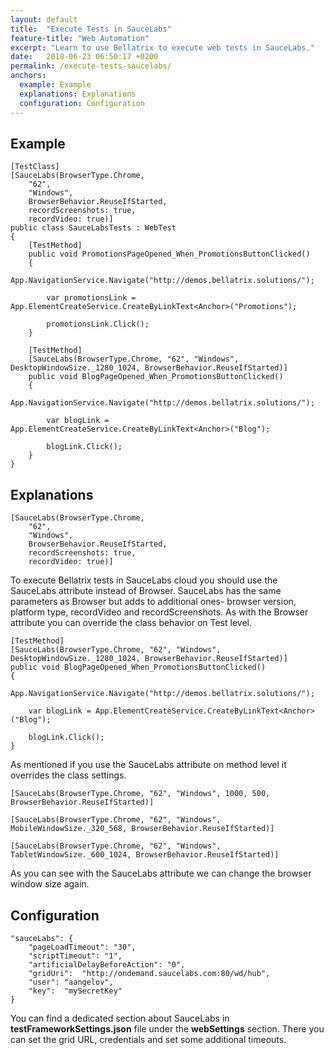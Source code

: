 ```yaml
---
layout: default
title:  "Execute Tests in SauceLabs"
feature-title: "Web Automation"
excerpt: "Learn to use Bellatrix to execute web tests in SauceLabs."
date:   2018-06-23 06:50:17 +0200
permalink: /execute-tests-saucelabs/
anchors:
  example: Example
  explanations: Explanations
  configuration: Configuration
---
```

Example
-------
```
[TestClass]
[SauceLabs(BrowserType.Chrome,
    "62",
    "Windows",
    BrowserBehavior.ReuseIfStarted,
    recordScreenshots: true,
    recordVideo: true)]
public class SauceLabsTests : WebTest
{
    [TestMethod]
    public void PromotionsPageOpened_When_PromotionsButtonClicked()
    {
        App.NavigationService.Navigate("http://demos.bellatrix.solutions/");

        var promotionsLink = App.ElementCreateService.CreateByLinkText<Anchor>("Promotions");

        promotionsLink.Click();
    }

    [TestMethod]
    [SauceLabs(BrowserType.Chrome, "62", "Windows", DesktopWindowSize._1280_1024, BrowserBehavior.ReuseIfStarted)]
    public void BlogPageOpened_When_PromotionsButtonClicked()
    {
        App.NavigationService.Navigate("http://demos.bellatrix.solutions/");

        var blogLink = App.ElementCreateService.CreateByLinkText<Anchor>("Blog");

        blogLink.Click();
    }
}
```

Explanations
------------
```
[SauceLabs(BrowserType.Chrome,
    "62",
    "Windows",
    BrowserBehavior.ReuseIfStarted,
    recordScreenshots: true,
    recordVideo: true)]
```
To execute Bellatrix tests in SauceLabs cloud you should use the SauceLabs attribute instead of Browser. SauceLabs has the same parameters as Browser but adds to additional ones- browser version, platform type, recordVideo and recordScreenshots. As with the Browser attribute you can override the class behavior on Test level.
```
[TestMethod]
[SauceLabs(BrowserType.Chrome, "62", "Windows", DesktopWindowSize._1280_1024, BrowserBehavior.ReuseIfStarted)]
public void BlogPageOpened_When_PromotionsButtonClicked()
{
    App.NavigationService.Navigate("http://demos.bellatrix.solutions/");

    var blogLink = App.ElementCreateService.CreateByLinkText<Anchor>("Blog");

    blogLink.Click();
}
```
As mentioned if you use the SauceLabs attribute on method level it overrides the class settings.
```
[SauceLabs(BrowserType.Chrome, "62", "Windows", 1000, 500, BrowserBehavior.ReuseIfStarted)]
```
```
[SauceLabs(BrowserType.Chrome, "62", "Windows", MobileWindowSize._320_568, BrowserBehavior.ReuseIfStarted)]
```
```
[SauceLabs(BrowserType.Chrome, "62", "Windows", TabletWindowSize._600_1024, BrowserBehavior.ReuseIfStarted)]
```
As you can see with the SauceLabs attribute we can change the browser window size again.

Configuration
-------------
```
"sauceLabs": {
    "pageLoadTimeout": "30",
    "scriptTimeout": "1",
    "artificialDelayBeforeAction": "0",
    "gridUri":  "http://ondemand.saucelabs.com:80/wd/hub",
    "user": "aangelov",
    "key":  "mySecretKey"
}
```
You can find a dedicated section about SauceLabs in **testFrameworkSettings.json** file under the **webSettings** section. There you can set the grid URL, credentials and set some additional timeouts.